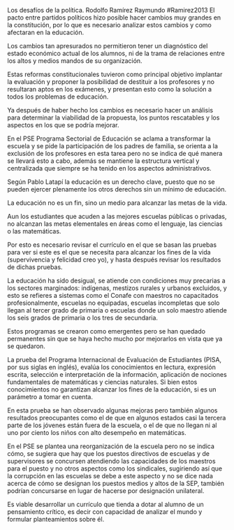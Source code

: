 Los desafíos de la política. Rodolfo Ramírez Raymundo #Ramirez2013 
El pacto entre partidos políticos hizo posible hacer cambios muy grandes en la constitución, por lo que es necesario analizar estos cambios y como afectaran en la educación.

Los cambios tan apresurados no permitieron tener un diagnóstico del estado económico actual de los alumnos, ni de la trama de relaciones entre los altos y medios mandos de su organización.

Estas reformas constitucionales tuvieron como principal objetivo implantar la evaluación y proponer la posibilidad de destituir a los profesores y no resultaran aptos en los exámenes, y presentan esto como la solución a todos los problemas de educación.

Ya después de haber hecho los cambios es necesario hacer un análisis para determinar la viabilidad de la propuesta, los puntos rescatables y los aspectos en los que se podría mejorar.

En el PSE Programa Sectorial de Educación se aclama a transformar la escuela y se pide la participación de los padres de familia, se orienta a la exclusión de los profesores en esta tarea pero no se indica de qué manera se llevará esto a cabo, además se mantiene la estructura vertical y centralizada que siempre se ha tenido en los aspectos administrativos.

Según Pablo Latapí la educación es un derecho clave, puesto que no se pueden ejercer plenamente los otros derechos sin un mínimo de educación.

La educación no es un fin, sino un medio para alcanzar las metas de la vida.

Aun los estudiantes que acuden a las mejores escuelas públicas o privadas, no alcanzan las metas elementales en áreas como el lenguaje, las ciencias o las matemáticas.

Por esto es necesario revisar el currículo en el que se basan las pruebas para ver si este es el que se necesita para alcanzar los fines de la vida (supervivencia y felicidad creo yo), y hasta después revisar los resultados de dichas pruebas.

La educación ha sido desigual, se atiende con condiciones muy precarias a los sectores marginados: indígenas, mestizos rurales y urbanos excluidos, y esto se refieres a sistemas como el Conafe con maestros no capacitados profesionalmente, escuelas no equipadas, escuelas incompletas que solo llegan al tercer grado de primaria o escuelas donde un solo maestro atiende los seis grados de primaria o los tres de secundaria.

Estos programas se crearon como emergentes pero se han quedado permanentes sin que se haya hecho mucho por mejorarlos en vista que ya se quedaron.

La prueba del Programa Internacional de Evaluación de Estudiantes (PISA, por sus siglas en inglés), evalúa los conocimientos en lectura, expresión escrita, selección e interpretación de la información, aplicación de nociones fundamentales de matemáticas y ciencias naturales. Si bien estos conocimientos no garantizan alcanzar los fines de la educación, si es un parámetro a tomar en cuenta.

En esta prueba se han observado algunas mejoras pero también algunos resultados preocupantes como el de que en algunos estados casi la tercera parte de los jóvenes están fuera de la escuela, o el de que no llegan ni al uno por ciento los niños con alto desempeño en matemáticas.

En el PSE se plantea una reorganización de la escuela pero no se indica cómo, se sugiera que hay que los puestos directivos de escuelas y de supervisores se concursen atendiendo las capacidades de los maestros para el puesto y no otros aspectos como los sindicales, sugiriendo así que la corrupción en las escuelas se debe a este aspecto y no se dice nada acerca de cómo se designan los puestos medios y altos de la SEP, también podrían concursarse en lugar de hacerse por designación unilateral.

Es viable desarrollar un currículo que tienda a dotar al alumno de un pensamiento crítico, es decir con capacidad de analizar el mundo y formular planteamientos sobre él.